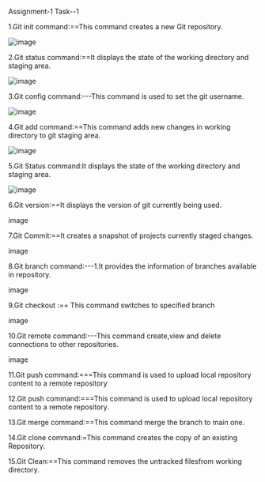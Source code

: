 Assignment-1
Task--1

1.Git init command:==This command creates a new Git repository.

![image](https://user-images.githubusercontent.com/114386080/195010838-4e595d33-6d67-4d90-b0fe-6b5b966c0e97.png)


2.Git status command:==It displays the state of the working directory and staging area.

![image](https://user-images.githubusercontent.com/114386080/195011008-6f0ecdd2-c31b-4125-95df-1e5c3d29d59f.png)


3.Git config command:---This command is used to set the git username.

![image](https://user-images.githubusercontent.com/114386080/195011148-29c180e8-896c-4eb4-9674-aefdad0f3502.png)


4.Git add command:==This command adds new changes in working directory to git staging area.

![image](https://user-images.githubusercontent.com/114386080/195011204-294c427e-d801-429b-84be-cd581c46a78b.png)


5.Git Status command:It displays the state of the working directory and staging area.

![image](https://user-images.githubusercontent.com/114386080/195011299-ae29cb29-7c6f-4f24-b8b6-968ed258aa35.png)


6.Git version:==It displays the version of git currently being used.

image

7.Git Commit:==It creates a snapshot of projects currently staged changes.

image

8.Git branch command:---1.It provides the information of branches available in repository.

image

9.Git checkout :== This command switches to specified branch

image

10.Git remote command:---This command create,view and delete connections to other repositories.

image

11.Git push command:===This command is used to upload local repository content to a remote repository

12.Git push command:===This command is used to upload local repository content to a remote repository.

13.Git merge command:==This command merge the branch to main one.

14.Git clone command:=This command creates the copy of an existing Repository.

15.Git Clean:==This command removes the untracked filesfrom working directory.

